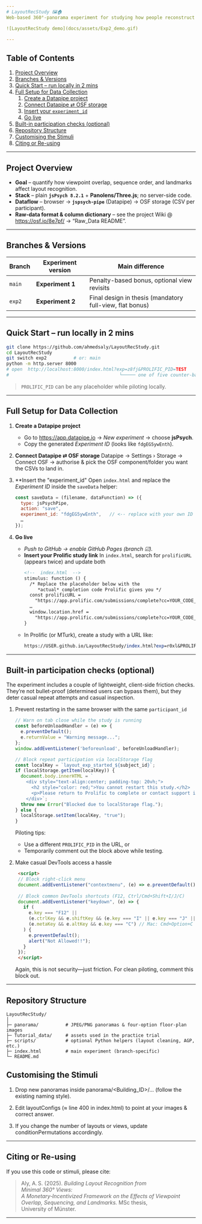 ```yaml
---
# LayoutRecStudy 🖼️🏠  
Web-based 360°-panorama experiment for studying how people reconstruct indoor layouts from a minimal set of views.

![LayoutRecStudy demo](docs/assets/Exp2_demo.gif)

---
```


## Table of Contents  
1. [Project Overview](#project-overview)  
2. [Branches & Versions](#branches--versions)  
3. [Quick Start – run locally in 2 mins](#quick-start--run-locally-in-2-mins)  
4. [Full Setup for Data Collection](#full-setup-for-data-collection)  
   1. [Create a Datapipe project](#step-1)  
   2. [Connect Datapipe ⇄ OSF storage](#step-2)  
   3. [Insert your `experiment_id`](#step-3)  
   4. [Go live](#step-4)  
5. [Built-in participation checks (optional)](#Built-in-participation-checks-(optional))  
6. [Repository Structure](#repository-structure)  
7. [Customising the Stimuli](#customising-the-stimuli)  
8. [Citing or Re-using](#citing-or-re-using) 

---

## Project Overview
* **Goal** – quantify how viewpoint overlap, sequence order, and landmarks affect layout recognition.  
* **Stack** – plain **`jsPsych 8.2.1`** + **Panolens/Three.js**; no server-side code.  
* **Dataflow** – browser → **`jspsych-pipe`** (Datapipe) → OSF storage (CSV per participant).  
* **Raw-data format & column dictionary** – see the project Wiki @ https://osf.io/8e7pf/ → “Raw_Data README”.

---

## Branches & Versions

| Branch | Experiment version | Main difference |
|--------|--------------------|-----------------|
| `main` | **Experiment 1** | Penalty-based bonus, optional view revisits |
| `exp2` | **Experiment 2** | Final design in thesis (mandatory full-view, flat bonus) |

---

## Quick Start – run locally in 2 mins

```bash
git clone https://github.com/ahmedsaly/LayoutRecStudy.git
cd LayoutRecStudy
git switch exp2          # or: main
python -m http.server 8000
# open  http://localhost:8000/index.html?exp=z8fj&PROLIFIC_PID=TEST
#                                         └───── one of five counter-balanced lists (five: z8fj, r0xl, b2tk, n3qv, w7sd)
```

> `PROLIFIC_PID` can be any placeholder while piloting locally.

---

## Full Setup for Data Collection

1. <a id="step-1"></a>**Create a Datapipe project**  
   * Go to <https://app.datapipe.io> → *New experiment* → choose **jsPsych**.  
   * Copy the generated *Experiment ID* (looks like `fdgEG5ywEnth`).
  
2. <a id="step-2"></a>**Connect Datapipe ⇄ OSF storage**
   Datapipe → Settings › Storage → Connect OSF → authorise & pick the OSF component/folder you want the CSVs to land in.

2. <a id="step-3"></a>**Insert the "experiment_id"
   Open `index.html` and replace the *Experiment ID* inside the `saveData` helper: 
   ```js
   const saveData = (filename, dataFunction) => ({
     type: jsPsychPipe,
     action: "save",
     experiment_id: "fdgEG5ywEnth",   // <-- replace with your own ID
     …
   });
   ```

4. <a id="step-4"></a>**Go live**  
   * *Push to GitHub → enable GitHub Pages (branch ☑).*
   * **Insert your Prolific study link**
     In `index.html`, search for `prolificURL` (appears twice) and update both  
     ```html
     <!--  index.html  -->
     stimulus: function () {
       /* Replace the placeholder below with the
          *actual* completion code Prolific gives you */
       const prolificURL =
         "https://app.prolific.com/submissions/complete?cc=YOUR_CODE_HERE";
       …
       window.location.href =
         "https://app.prolific.com/submissions/complete?cc=YOUR_CODE_HERE";
     }
     ```  
   * In Prolific (or MTurk), create a study with a URL like:
     ```perl
     https://USER.github.io/LayoutRecStudy/index.html?exp=r0xl&PROLIFIC_PID={{%PROLIFIC_PID%}}
     ```
---
## Built-in participation checks (optional)
The experiment includes a couple of lightweight, client-side friction checks.
They’re not bullet-proof (determined users can bypass them), but they deter casual repeat attempts and casual inspection.

1. Prevent restarting in the same browser with the same `participant_id`
    ```js
    // Warn on tab close while the study is running
    const beforeUnloadHandler = (e) => {
      e.preventDefault();
      e.returnValue = "Warning message...";
    };
    window.addEventListener('beforeunload', beforeUnloadHandler);
    
    // Block repeat participation via localStorage flag
    const localKey = `layout_exp_started_${subject_id}`;
    if (localStorage.getItem(localKey)) {
      document.body.innerHTML = `
        <div style="text-align:center; padding-top: 20vh;">
          <h2 style="color: red;">You cannot restart this study.</h2>
          <p>Please return to Prolific to complete or contact support if this is an error.</p>
        </div>`;
      throw new Error("Blocked due to localStorage flag.");
    } else {
      localStorage.setItem(localKey, "true");
    }
    ```
    Piloting tips:
    * Use a different `PROLIFIC_PID` in the URL, or
    * Temporarily comment out the block above while testing.

2. Make casual DevTools access a hassle
   ```html
    <script>
    // Block right-click menu
    document.addEventListener("contextmenu", (e) => e.preventDefault());
    
    // Block common DevTools shortcuts (F12, Ctrl/Cmd+Shift+I/J/C)
    document.addEventListener("keydown", (e) => {
      if (
        e.key === "F12" ||
        (e.ctrlKey && e.shiftKey && (e.key === "I" || e.key === "J" || e.key === "C")) ||
        (e.metaKey && e.altKey && e.key === "C") // Mac: Cmd+Option+C
      ) {
        e.preventDefault();
        alert("Not Allowed!!");
      }
    });
    </script>
   ```
   Again, this is not security—just friction. For clean piloting, comment this block out.

   
---

## Repository Structure

```
LayoutRecStudy/
│
├─ panorama/          # JPEG/PNG panoramas & four-option floor-plan images
├─ Tutorial_data/     # assets used in the practice trial
├─ scripts/           # optional Python helpers (layout cleaning, AGP, etc.)
├─ index.html         # main experiment (branch-specific)
└─ README.md
```
## Customising the Stimuli
1. Drop new panoramas inside panorama/<Building_ID>/… (follow the existing naming style).

2. Edit layoutConfigs (≈ line 400 in index.html) to point at your images & correct answer.

3. If you change the number of layouts or views, update conditionPermutations accordingly.

---

## Citing or Re-using

If you use this code or stimuli, please cite:

> Aly, A. S. (2025). *Building Layout Recognition from Minimal 360° Views:  
> A Monetary‑Incentivized Framework on the Effects of Viewpoint Overlap, Sequencing, and Landmarks.* MSc thesis, University of Münster.

---

